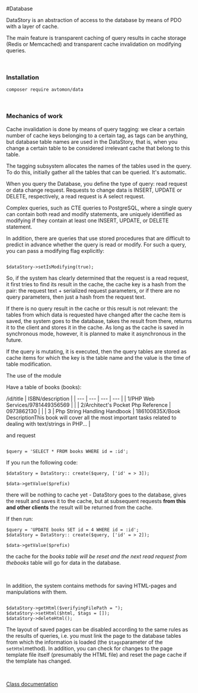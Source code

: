 #Database

DataStory is an abstraction of access to the database by means of PDO with a layer of cache. 

The main feature is transparent caching of query results in cache storage (Redis or Memcached) and transparent cache invalidation on modifying queries.

<br>

### Installation

```
composer require avtomon/data
```

<br>

### Mechanics of work

Cache invalidation is done by means of query tagging: we clear a certain number of cache keys belonging to a certain tag, as tags can be anything, but database table names are used in the DataStory, that is, when you change a certain table to be considered irrelevant cache that belong to this table.

The tagging subsystem allocates the names of the tables used in the query. To do this, initially gather all the tables that can be queried. It's automatic. 

When you query the Database, you define the type of query: read request or data change request. Requests to change data is INSERT, UPDATE or DELETE, respectively, a read request is A select request. 

Complex queries, such as CTE queries to PostgreSQL, where a single query can contain both read and modify statements, are uniquely identified as modifying if they contain at least one INSERT, UPDATE, or DELETE statement.

In addition, there are queries that use stored procedures that are difficult to predict in advance whether the query is read or modify. For such a query, you can pass a modifying flag explicitly:

```

$dataStory->setIsModifying(true);

```

So, if the system has clearly determined that the request is a read request, it first tries to find its result in the cache, the cache key is a hash from the pair: the request text + serialized request parameters, or if there are no query parameters, then just a hash from the request text. 

If there is no query result in the cache or this result is not relevant: the tables from which data is requested have changed after the cache item is saved, the system goes to the database, takes the result from there, returns it to the client and stores it in the cache. As long as the cache is saved in synchronous mode, however, it is planned to make it asynchronous in the future.

If the query is mutating, it is executed, then the query tables are stored as cache items for which the key is the table name and the value is the time of table modification.

The use of the module

Have a table of books (books):

/id/title | ISBN/description |
| --- | --- | --- | --- |
| 1/PHP Web Services/9781449356569 | |
| 2/Architect's Pocket Php Reference | 0973862130 | |
| 3 | Php String Handling Handbook | 186100835X/Book DescriptionThis book will cover all the most important tasks related to dealing with text/strings in PHP... |

and request

```

$query = 'SELECT * FROM books WHERE id = :id';

```

If you run the following code:

```
$dataStory = DataStory:: create($query, ['id' = > 3]);

$data->getValue($prefix)
```

there will be nothing to cache yet - DataStory goes to the database, gives the result and saves it to the cache, but at subsequent requests **from this and other clients** the result will be returned from the cache.

If then run:

```
$query = 'UPDATE books SET id = 4 WHERE id = :id';
$dataStory = DataStory:: create($query, ['id' = > 2]);

$data->getValue($prefix)

```

the cache for the *books *table will be reset and the next read request from the*books* table will go for data in the database.

<br>

In addition, the system contains methods for saving HTML-pages and manipulations with them.

```

$dataStory->getHtml($verifyingFilePath = ");
$dataStory->setHtml($html, $tags = []);
$dataStory->deleteHtml();

```

The layout of saved pages can be disabled according to the same rules as the results of queries, i.e.
you must link the page to the database tables from which the information is loaded (the `$tags`parameter of the `setHtml`method). In addition, you can check for changes to the page template file itself (presumably the HTML file) and reset the page cache if the template has changed.

<br>

[Class documentation](docs_en)
